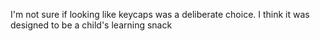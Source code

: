 I'm not sure if looking like keycaps was a deliberate choice. I think it was designed to be a child's learning snack
